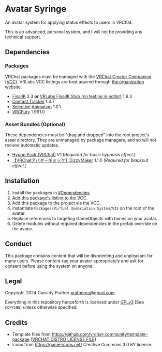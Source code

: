 # Avatar Syringe

An avatar system for applying status effects to users in VRChat.

This is an advanced, personal system, and I will not be providing any technical support.

## Dependencies

### Packages

VRChat packages must be managed with the [VRChat Creator Companion (VCC)](https://vcc.docs.vrchat.com/).
VRLabs VCC listings are best aquired through [the organization website](https://vrlabs.dev/packages/).

* [FinalIK](https://assetstore.unity.com/packages/tools/animation/final-ik-14290) 2.3 **or** [VRLabs FinalIK Stub (no testing in editor)](https://github.com/VRLabs/Final-IK-Stub) 1.9.3
* [Contact Tracker](https://github.com/VRLabs/Contact-Tracker) 1.4.7
* [Selective Animation](https://github.com/VRLabs/Selective-Animation) 1.0.1
* [VRCFury](https://vrcfury.com/) 1.991.0

### Asset Bundles (Optional)

These dependencies must be "drag and dropped" into the root project's asset directory. They are unmanaged by package managers, and so will not recieve automatic updates.

* [Hypno Pack (VRChat)](https://illuminatedvr.gumroad.com/l/hypnopack) V1 (_Required for basic hypnosis effect._)
* [【VRChatアバターギミック】DizzyMaker](https://zerofactory.booth.pm/items/5209239) 1.1.0 (_Required for blackout effect._)

## Installation

1. Install the packages in [#Dependencies](#dependencies)
2. [Add this package's listing to the VCC.](https://cassidyprather.github.io/avatar-syringe/)
3. Add this package to the project via the VCC.
4. Instantiate `Packages/Virtual Inebriation System/VIS` on the root of the avatar.
5. Replace references to targeting GameObjects with bones on your avatar.
6. Delete modules without required dependencies in the prefab override on the avatar.

## Conduct

This package contains content that will be disorienting and unpleasant for many users. Please content-tag your avatar appropriately and ask for consent before using the system on anyone.

## Legal

Copyright 2024 Cassidy Prather <pratherea@gmail.com>

Everything in this repository henceforth is licensed under [GPLv3](https://www.gnu.org/licenses/gpl-3.0.html) (See `COPYING`) unless otherwise specified. 

## Credits

* Template files from https://github.com/vrchat-community/template-package ([VRCHAT DISTRO LICENSE FILE](https://github.com/vrchat-community/template-package/blob/d9cf13fe9f56867cbf7315a4dbbf1901bc1537ec/Packages/com.vrchat.core.bootstrap/License.md))
* Icons from https://game-icons.net/ Creative Commons 3.0 BY license.
